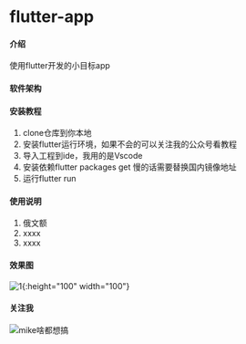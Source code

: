 # flutter-app

#### 介绍
使用flutter开发的小目标app

#### 软件架构



#### 安装教程

1. clone仓库到你本地
2. 安装flutter运行环境，如果不会的可以关注我的公众号看教程
3. 导入工程到ide，我用的是Vscode
4. 安装依赖flutter packages get 慢的话需要替换国内镜像地址
5. 运行flutter run

#### 使用说明

1. 俄文额
2. xxxx
3. xxxx

#### 效果图
![1](https://mmbiz.qpic.cn/mmbiz_png/bq3fpqdiaCmxVCP25HPQntEbrbnvxALQnudn5gfjoEs5t0JMTfa1PVyRcBL8wvrafuoAsCXeNI3IynzJAS1DDaQ/0?wx_fmt=png){:height="100" width="100"}

#### 关注我

![mike啥都想搞](https://mmbiz.qpic.cn/mmbiz_jpg/bq3fpqdiaCmyj5GgUVVXy16AViaPkHIHLGjDWFeubj8HvsXHYgGRu3vFxQn4yUp9pUvMWibWRiaVSDk0Sj7C0ZVZDw/0?wx_fmt=jpeg)
